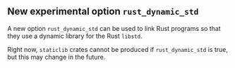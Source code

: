 ## New experimental option `rust_dynamic_std`

A new option `rust_dynamic_std` can be used to link Rust programs so
that they use a dynamic library for the Rust `libstd`.

Right now, `staticlib` crates cannot be produced if `rust_dynamic_std` is
true, but this may change in the future.
